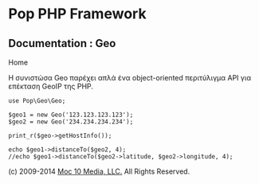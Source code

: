 Pop PHP Framework
=================

Documentation : Geo
-------------------

Home

Η συνιστώσα Geo παρέχει απλά ένα object-oriented περιτύλιγμα API για
επέκταση GeoIP της PHP.

    use Pop\Geo\Geo;

    $geo1 = new Geo('123.123.123.123');
    $geo2 = new Geo('234.234.234.234');

    print_r($geo->getHostInfo());

    echo $geo1->distanceTo($geo2, 4);
    //echo $geo1->distanceTo($geo2->latitude, $geo2->longitude, 4);

\(c) 2009-2014 [Moc 10 Media, LLC.](http://www.moc10media.com) All
Rights Reserved.
